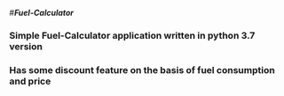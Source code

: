 #**_Fuel-Calculator_**

### Simple Fuel-Calculator application written in python 3.7 version

### Has some discount feature on the basis of fuel consumption and price